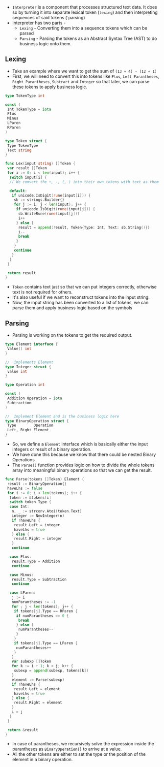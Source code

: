 - `Interpreter` is a component that processes structured text data. It does so by turning it into separate lexical token (`lexing`) and then interpreting sequences of said tokens (`parsing)
- Interpreter has two parts -
  - `Lexing` - Converting them into a sequence tokens which can be parsed
  - `Parsing` - Parsing the tokens as an Abstract Syntax Tree (AST) to do business logic onto them.

## Lexing

- Take an example where we want to get the sum of `(13 + 4) - (12 + 1)`
- First, we will need to convert this into tokens like `Plus`, `Left Parantheses`, `Right Parantheses`, `Subtract` and `Integer` so that later, we can parse these tokens to apply business logic.

```go
type TokenType int

const (
 Int TokenType = iota
 Plus
 Minus
 LParen
 RParen
)

type Token struct {
 Type TokenType
 Text string
}

func Lex(input string) []Token {
 var result []Token
 for i := 0; i < len(input); i++ {
  switch input[i] {
  // We convert the +, -, (, ) into their own tokens with text as them only

  default:
   if unicode.IsDigit(rune(input[i])) {
    sb := strings.Builder{}
    for j := i; j < len(input); j++ {
     if unicode.IsDigit(rune(input[j])) {
      sb.WriteRune(rune(input[j]))
      i++
     } else {
      result = append(result, Token{Type: Int, Text: sb.String()})
      i--
      break
     }
    }
    continue
   }
  }
 }

 return result
}
```

- `Token` contains text just so that we can put integers correctly, otherwise text is not required for others.
- It's also useful if we want to reconstruct tokens into the input string.
- Now, the input string has been converted to a list of tokens, we can parse them and apply business logic based on the symbols

## Parsing

- Parsing is working on the tokens to get the required output.

```go
type Element interface {
 Value() int
}

//  implements Element
type Integer struct {
 value int
}

type Operation int

const (
 Addition Operation = iota
 Subtraction
)

//  Implement Element and is the business logic here
type BinaryOperation struct {
 Type        Operation
 Left, Right Element
}
```

- So, we define a `Element` interface which is basically either the input integers or result of a binary operation.
- We have done this because we know that there could be nested Binary Operations
- The `Parse()` function provides logic on how to divide the whole tokens array into meaningful binary operations so that we can get the result.

```go
func Parse(tokens []Token) Element {
 result := BinaryOperation{}
 haveLhs := false
 for i := 0; i < len(tokens); i++ {
  token := &tokens[i]
  switch token.Type {
  case Int:
   n, _ := strconv.Atoi(token.Text)
   integer := NewInteger(n)
   if !haveLhs {
    result.Left = integer
    haveLhs = true
   } else {
    result.Right = integer
   }
   continue

  case Plus:
   result.Type = Addition
   continue

  case Minus:
   result.Type = Subtraction
   continue

  case LParen:
   j := i
   numParantheses := -1
   for ; j < len(tokens); j++ {
    if tokens[j].Type == RParen {
     if numParantheses == 0 {
      break
     } else {
      numParantheses--
     }
    }
    if tokens[j].Type == LParen {
     numParantheses++
    }
   }
   var subexp []Token
   for k := i + 1; k < j; k++ {
    subexp = append(subexp, tokens[k])
   }
   element := Parse(subexp)
   if !haveLhs {
    result.Left = element
    haveLhs = true
   } else {
    result.Right = element
   }
   i = j
  }
 }

 return &result
}
```

- In case of parantheses, we recursively solve the expression inside the parantheses as `BinaryOperation{}` to arrive at a value.
- All the other tokens are either to set the type or the position of the element in a binary operation.
